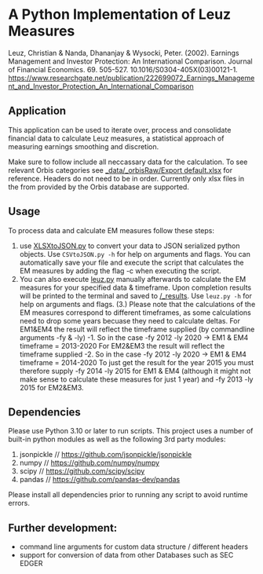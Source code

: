 # A Python Implementation of Leuz Measures
Leuz, Christian & Nanda, Dhananjay & Wysocki, Peter. (2002). Earnings Management and Investor Protection: An International Comparison. Journal of Financial Economics. 69. 505-527. 10.1016/S0304-405X(03)00121-1. 
https://www.researchgate.net/publication/222699072_Earnings_Management_and_Investor_Protection_An_International_Comparison

## Application
This application can be used to iterate over, process and consolidate financial data to calculate Leuz measures, a statistical approach of measuring earnings smoothing and discretion.

Make sure to follow include all neccassary data for the calculation. To see relevant Orbis categories see [_data/_orbisRaw/Export default.xlsx](./_data/_orbisRaw/Export%20default.xlsx) for reference. Headers do not need to be in order. Currently only xlsx files in the from provided by the Orbis database are supported.

## Usage
To process data and calculate EM measures follow these steps:
  1. use [XLSXtoJSON.py](XLSXtoJSON.py) to convert your data to JSON serialized python objects. Use `CSVtoJSON.py -h` for help on arguments and flags. You can automatically save your file and execute the script that calculates the EM measures by adding the flag -c when executing the script. 
  2. You can also execute [leuz.py](leuz.py) manually afterwards to calculate the EM measures for your specified data & timeframe. Upon completion results will be printed to the terminal and saved to [/_results](/_results). Use `leuz.py -h` for help on arguments and flags.
  (3.) Please note that the calculations of the EM measures correspond to different timeframes, as some calculations need to drop some years becuase they need to calculate deltas.
  For EM1&EM4 the result will reflect the timeframe supplied (by commandline arguments -fy & -ly) -1. So in the case -fy 2012 -ly 2020 -> EM1 & EM4 timeframe = 2013-2020
  For EM2&EM3 the result will reflect the timeframe supplied -2. So in the case -fy 2012 -ly 2020 -> EM1 & EM4 timeframe = 2014-2020
  To just get the result for the year 2015 you must therefore supply -fy 2014 -ly 2015 for EM1 & EM4 (although it might not make sense to calculate these measures for just 1 year) and -fy 2013 -ly 2015 for EM2&EM3.

## Dependencies
Please use Python 3.10 or later to run scripts.
This project uses a number of built-in python modules as well as the following 3rd party modules:
  1. jsonpickle // https://github.com/jsonpickle/jsonpickle
  2. numpy // https://github.com/numpy/numpy
  3. scipy // https://github.com/scipy/scipy
  4. pandas // https://github.com/pandas-dev/pandas

Please install all dependencies prior to running any script to avoid runtime errors.

## Further development:
- command line arguments for custom data structure / different headers
- support for conversion of data from other Databases such as SEC EDGER
